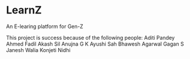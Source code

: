 # LearnZ 
An E-learing platform for Gen-Z


This project is success because of the following people:
Aditi Pandey<br>
Ahmed Fadil
Akash Sil
Anujna G K
Ayushi Sah
Bhawesh Agarwal
Gagan S
Janesh Walia
Konjeti Nidhi

